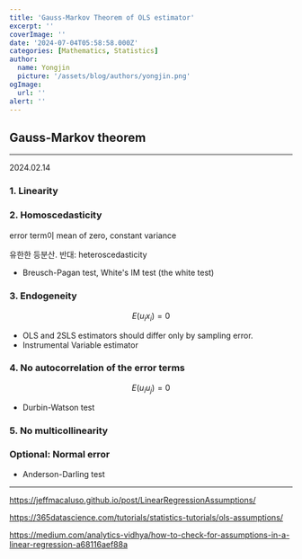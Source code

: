 ```yaml
---
title: 'Gauss-Markov Theorem of OLS estimator'
excerpt: ''
coverImage: ''
date: '2024-07-04T05:58:58.000Z'
categories: [Mathematics, Statistics]
author:
  name: Yongjin
  picture: '/assets/blog/authors/yongjin.png'
ogImage:
  url: ''
alert: ''
---
```


## Gauss-Markov theorem

---

2024.02.14

### 1. Linearity

### 2. Homoscedasticity

error term이 mean of zero, constant variance

유한한 등분산. 반대: heteroscedasticity

- Breusch-Pagan test, White's IM test (the white test)

### 3. Endogeneity

$$E(u_ix_i)=0$$

- OLS and 2SLS estimators should differ only by sampling error.
- Instrumental Variable estimator

### 4. No autocorrelation of the error terms

$$E(u_iu_j)=0$$

- Durbin-Watson test

### 5. No multicollinearity

### Optional: Normal error

- Anderson-Darling test

---

<https://jeffmacaluso.github.io/post/LinearRegressionAssumptions/>

<https://365datascience.com/tutorials/statistics-tutorials/ols-assumptions/>

<https://medium.com/analytics-vidhya/how-to-check-for-assumptions-in-a-linear-regression-a68116aef88a>
